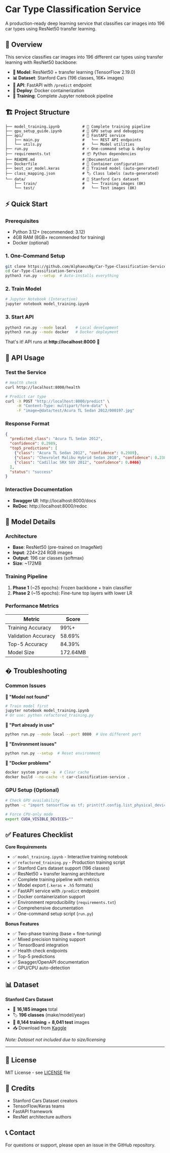 # Car Type Classification Service

A production-ready deep learning service that classifies car images into 196 car types using ResNet50 transfer learning.

## 🎯 Overview

This service classifies car images into 196 different car types using transfer learning with ResNet50 backbone:

- **🧠 Model**: ResNet50 + transfer learning (TensorFlow 2.19.0)
- **📊 Dataset**: Stanford Cars (196 classes, 16K+ images)
- **🚀 API**: FastAPI with `/predict` endpoint
- **🐳 Deploy**: Docker containerization
- **📝 Training**: Complete Jupyter notebook pipeline

## 🏗️ Project Structure

```
├── model_training.ipynb          # 📓 Complete training pipeline
├── gpu_setup_guide.ipynb         # 📓 GPU setup and debugging
├── api/                          # 🚀 FastAPI service
│   ├── main.py                   #   └── REST API endpoints
│   └── utils.py                  #   └── Model utilities
├── run.py                        # ⚡ One-command setup & deploy
├── requirements.txt              # 📦 Python dependencies
├── README.md                     # 📄Documentation
├── Dockerfile                    # 🐳 Container configuration
├── best_car_model.keras          # 🧠 Trained model (auto-generated)
├── class_mapping.json            # 🏷️ Class labels (auto-generated)
└── data/                         # 📁 Stanford Cars dataset
    ├── train/                    #   └── Training images (8K)
    └── test/                     #   └── Test images (8K)
```

## ⚡ Quick Start

### Prerequisites
- Python 3.12+ (recommended: 3.12)
- 4GB RAM (8GB+ recommended for training)
- Docker (optional)

### 1. One-Command Setup
```bash
git clone https://github.com/AlphaeusNg/Car-Type-Classification-Service.git
cd Car-Type-Classification-Service
python3 run.py --setup  # Auto-installs everything
```

### 2. Train Model
```bash
# Jupyter Notebook (Interactive)
jupyter notebook model_training.ipynb

```

### 3. Start API
```bash
python3 run.py --mode local    # Local development
python3 run.py --mode docker   # Docker deployment
```

That's it! API runs at **http://localhost:8000** 🎉

## 🔌 API Usage

### Test the Service
```bash
# Health check
curl http://localhost:8000/health

# Predict car type
curl -X POST "http://localhost:8000/predict" \
     -H "Content-Type: multipart/form-data" \
     -F "image=@data/test/Acura TL Sedan 2012/000197.jpg"
```

### Response Format
```json
{
  "predicted_class": "Acura TL Sedan 2012",
  "confidence": 0.2989,
  "top5_predictions": [
    {"class": "Acura TL Sedan 2012", "confidence": 0.2989},
    {"class": "Chevrolet Malibu Hybrid Sedan 2010", "confidence": 0.2387},
    {"class": "Cadillac SRX SUV 2012", "confidence": 0.0466}
  ],
  "status": "success"
}
```

### Interactive Documentation
- **Swagger UI**: http://localhost:8000/docs
- **ReDoc**: http://localhost:8000/redoc

## 🧠 Model Details

### Architecture
- **Base**: ResNet50 (pre-trained on ImageNet)
- **Input**: 224×224 RGB images  
- **Output**: 196 car classes (softmax)
- **Size**: ~172MB

### Training Pipeline
1. **Phase 1** (~25 epochs): Frozen backbone + train classifier
2. **Phase 2** (~15 epochs): Fine-tune top layers with lower LR

### Performance Metrics
| Metric | Score |
|--------|-------|
| Training Accuracy | 99%+ |
| Validation Accuracy | 58.69% |
| Top-5 Accuracy | 84.39% |
| Model Size | 172.64MB |

## � Troubleshooting

### Common Issues

**🚨 "Model not found"**
```bash
# Train model first
jupyter notebook model_training.ipynb
# Or use: python refactored_training.py
```

**🚨 "Port already in use"**
```bash
python run.py --mode local --port 8080  # Use different port
```

**🚨 "Environment issues"**
```bash
python run.py --setup  # Reset environment
```

**🚨 "Docker problems"**
```bash
docker system prune -a  # Clear cache
docker build --no-cache -t car-classification-service .
```

### GPU Setup (Optional)
```bash
# Check GPU availability
python -c "import tensorflow as tf; print(tf.config.list_physical_devices('GPU'))"

# Force CPU-only mode
export CUDA_VISIBLE_DEVICES=""
```

## ✅ Features Checklist

**Core Requirements**
- ✅ `model_training.ipynb` - Interactive training notebook
- ✅ `refactored_training.py` - Production training script  
- ✅ Stanford Cars dataset support (196 classes)
- ✅ ResNet50 + transfer learning architecture
- ✅ Complete training pipeline with metrics
- ✅ Model export (`.keras` + `.h5` formats)
- ✅ FastAPI service with `/predict` endpoint
- ✅ Docker containerization support
- ✅ Environment reproducibility (`requirements.txt`)
- ✅ Comprehensive documentation
- ✅ One-command setup script (`run.py`)

**Bonus Features**
- ✅ Two-phase training (base + fine-tuning)
- ✅ Mixed precision training support
- ✅ TensorBoard integration  
- ✅ Health check endpoints
- ✅ Top-5 predictions
- ✅ Swagger/OpenAPI documentation
- ✅ GPU/CPU auto-detection

## 📊 Dataset

**Stanford Cars Dataset**
- 📸 **16,185 images** total
- 🏷️ **196 classes** (make/model/year)  
- 🎯 **8,144 training** + **8,041 test** images
- 📥 Download from [Kaggle](https://www.kaggle.com/datasets/cyizhuo/stanford-cars-by-classes-folder)

*Note: Dataset not included due to size/licensing*

---

## 📄 License

MIT License - see [LICENSE](LICENSE) file

## 🙏 Credits

- Stanford Cars Dataset creators
- TensorFlow/Keras teams  
- FastAPI framework
- ResNet architecture authors

## 📞 Contact

For questions or support, please open an issue in the GitHub repository.